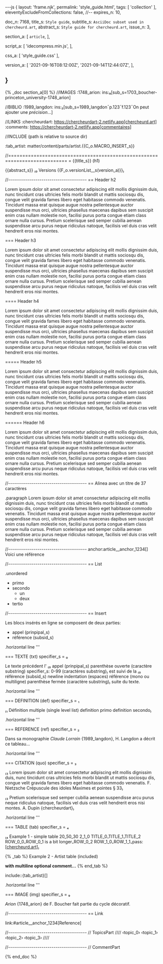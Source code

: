 ---js
{
  layout:    'frame.njk',
  permalink: 'style_guide.html',
  tags:      [ 'collection' ],
  eleventyExcludeFromCollections: false,
  //-- expires_n: 10,

  doc_n:      7168,
  title_s:    `Style guide`,
  subtitle_s: `AsciiDoc subset used in chercheurd.art`,
  abstract_s: `Style guide for chercheurd.art`,
  issue_n:    3,

  section_a:
  [
    `article`,
  ],

  script_a:
  [
    'idecompress.min.js',
  ],

  css_a:
  [
    'style_guide.css'
  ],

  version_a:
  [
    '2021-09-16T08:12:00Z',
    '2021-09-14T12:44:07Z',
  ],

}
---
{% _doc section_a[0] %}
//IMAGES
:1748_arion: ins:₉[sub_s=1703_boucher-princeton_university-1748_arion]

//BIBLIO
:1989_langdon: ins:₂[sub_s=1989_langdon¯p.123¯f.123¯On peut ajouter une _précision_...]

//LINKS
:chercheurdart: https://chercheurdart-2.netlify.app[chercheurd.art]
:comments:      https://chercheurdart-2.netlify.app[commentaires]

//INCLUDE (path is relative to source dir)

:tab_artist: matter/content/parts/artist.{{C_o.MACRO_INSERT_s}}

//===========================================================================
= {{title_s}} (h1)

{{abstract_s}}
₍₀ 
  Versions
  {{F_o.versionList__s(version_a)}}₎


//----------------------------------------
== Header h2

Lorem ipsum dolor sit amet consectetur adipiscing elit mollis dignissim duis, nunc tincidunt cras ultricies felis morbi blandit ut mattis sociosqu dis, congue velit gravida fames libero eget habitasse commodo venenatis. Tincidunt massa erat quisque augue nostra pellentesque auctor suspendisse mus orci, ultricies phasellus maecenas dapibus sem suscipit enim cras nullam molestie non, facilisi purus porta congue etiam class ornare nulla cursus. Pretium scelerisque sed semper cubilia aenean suspendisse arcu purus neque ridiculus natoque, facilisis vel duis cras velit hendrerit eros nisi montes.

=== Header h3

Lorem ipsum dolor sit amet consectetur adipiscing elit mollis dignissim duis, nunc tincidunt cras ultricies felis morbi blandit ut mattis sociosqu dis, congue velit gravida fames libero eget habitasse commodo venenatis. Tincidunt massa erat quisque augue nostra pellentesque auctor suspendisse mus orci, ultricies phasellus maecenas dapibus sem suscipit enim cras nullam molestie non, facilisi purus porta congue etiam class ornare nulla cursus. Pretium scelerisque sed semper cubilia aenean suspendisse arcu purus neque ridiculus natoque, facilisis vel duis cras velit hendrerit eros nisi montes.

==== Header h4

Lorem ipsum dolor sit amet consectetur adipiscing elit mollis dignissim duis, nunc tincidunt cras ultricies felis morbi blandit ut mattis sociosqu dis, congue velit gravida fames libero eget habitasse commodo venenatis. Tincidunt massa erat quisque augue nostra pellentesque auctor suspendisse mus orci, ultricies phasellus maecenas dapibus sem suscipit enim cras nullam molestie non, facilisi purus porta congue etiam class ornare nulla cursus. Pretium scelerisque sed semper cubilia aenean suspendisse arcu purus neque ridiculus natoque, facilisis vel duis cras velit hendrerit eros nisi montes.

===== Header h5

Lorem ipsum dolor sit amet consectetur adipiscing elit mollis dignissim duis, nunc tincidunt cras ultricies felis morbi blandit ut mattis sociosqu dis, congue velit gravida fames libero eget habitasse commodo venenatis. Tincidunt massa erat quisque augue nostra pellentesque auctor suspendisse mus orci, ultricies phasellus maecenas dapibus sem suscipit enim cras nullam molestie non, facilisi purus porta congue etiam class ornare nulla cursus. Pretium scelerisque sed semper cubilia aenean suspendisse arcu purus neque ridiculus natoque, facilisis vel duis cras velit hendrerit eros nisi montes.

====== Header h6

Lorem ipsum dolor sit amet consectetur adipiscing elit mollis dignissim duis, nunc tincidunt cras ultricies felis morbi blandit ut mattis sociosqu dis, congue velit gravida fames libero eget habitasse commodo venenatis. Tincidunt massa erat quisque augue nostra pellentesque auctor suspendisse mus orci, ultricies phasellus maecenas dapibus sem suscipit enim cras nullam molestie non, facilisi purus porta congue etiam class ornare nulla cursus. Pretium scelerisque sed semper cubilia aenean suspendisse arcu purus neque ridiculus natoque, facilisis vel duis cras velit hendrerit eros nisi montes.

//----------------------------------------
== Alinea avec un titre de 37 caractères

.paragraph
Lorem ipsum dolor sit amet consectetur adipiscing elit mollis dignissim duis, nunc tincidunt cras ultricies felis morbi blandit ut mattis sociosqu dis, congue velit gravida fames libero eget habitasse commodo venenatis. Tincidunt massa erat quisque augue nostra pellentesque auctor suspendisse mus orci, ultricies phasellus maecenas dapibus sem suscipit enim cras nullam molestie non, facilisi purus porta congue etiam class ornare nulla cursus. Pretium scelerisque sed semper cubilia aenean suspendisse arcu purus neque ridiculus natoque, facilisis vel duis cras velit hendrerit eros nisi montes.


//----------------------------------------
anchor:article__anchor_1234[]
Voici une référence

//----------------------------------------
== List

.unordered
* primo
* secondo
  - un
  - deux
* tertio

//----------------------------------------
== Insert

Les blocs insérés en ligne se composent de deux parties:

* appel (prinpipal_s)
* référence (subsid_s)

.horizontal line
'''

=== TEXTE (txt) specifier_s = ₀

Le texte précédent l'
₍₀ appel (prinpipal_s)
  parenthèse ouverte (caractère substring)
  specifier_s: 0-99 (caractères substring)₎
est suivi de la
₍₀ référence (subsid_s)
  newline
  indentation (espaces)
  référence (mono ou multiligne)
  parenthèse fermée (caractère substring)₎
suite du texte.

.horizontal line
'''

=== DEFINITION (def) specifier_s = ₁

₍₁ Définition multiple (single level list)
definition primo
definition secondo₎

.horizontal line
'''

=== REFERENCE (ref) specifier_s = ₂

Dans sa monographie _Claude Lorrain_ {1989_langdon}, H. Langdon a décrit ce tableau...

.horizontal line
'''

=== CITATION (quo) specifier_s = ₃

₍₃ Lorem ipsum dolor sit amet consectetur adipiscing elit mollis dignissim duis, nunc tincidunt cras ultricies felis morbi blandit ut mattis sociosqu dis, congue velit gravida fames libero eget habitasse commodo venenatis.
  F. Nietzsche
  Crépuscule des idoles
  Maximes et pointes § 33₎

₍₃ Pretium scelerisque sed semper cubilia aenean suspendisse arcu purus neque ridiculus natoque, facilisis vel duis cras velit hendrerit eros nisi montes.
  A. Dupin
  {chercheurdart}₎

.horizontal line
'''

===  TABLE (tab) specifier_s = ₄

₍₄ Example 1 - simple table
  20_50_30
  2_1_0
  TITLE_0₊TITLE_1₊TITLE_2
  ROW_0_0₊ROW_0_1 is a bit longer₊ROW_0_2
  ROW_1_0₊ROW_1_1₊pass:[<a href=https://chercheurdart-2.netlify.app>chercheurd.art</a>]₎

{% _tab %}
Example 2 - Artist table (included)

__with multiline optional comment...__
{% end_tab %}

include::{tab_artist}[]

.horizontal line
'''

=== IMAGE (img) specifier_s = ₉

_Arion_ {1748_arion} de F. Boucher fait partie du cycle décoratif.

//----------------------------------------
== Link

link:#article__anchor_1234[Reference]

//----------------------------------------
// TopicsPart
////
‹topic_0›
‹topic_1›
‹topic_2›
‹topic_3›
////


//----------------------------------------
// CommentPart

{% end_doc %}

